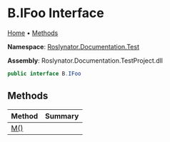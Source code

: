 <a name="_top"></a>

# B\.IFoo Interface

[Home](../../../../../README.md#_top) &#x2022; [Methods](#methods)

**Namespace**: [Roslynator.Documentation.Test](../../README.md#_top)

**Assembly**: Roslynator\.Documentation\.TestProject\.dll

```csharp
public interface B.IFoo
```

## Methods

| Method | Summary |
| ------ | ------- |
| [M()](M/README.md#_top) | |

